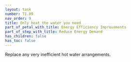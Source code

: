 ```yaml
---
layout: task
number: T1.09
nav_order: 9
title: Only heat the water you need
part_of_petal_with_title: Energy Efficiency Improvements
part_of_step_with_title: Reduce Energy Demand
has_children: false
has_toc: false
---
```


Replace any very inefficient hot water arrangements. 
